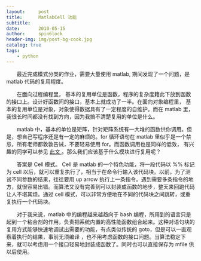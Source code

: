 ```yaml
---
layout:     post
title:      MatlabCell 功能
subtitle:   
date:       2010-05-15
author:     spin6lock
header-img: img/post-bg-cook.jpg
catalog: true
tags:
    - python
---
```

　　最近完成模式分类的作业，需要大量使用 matlab, 期间发现了一个问题，是 matlab 代码的复用程度。

　　在面向过程编程里， 基本的复用单位是函数，程序的复杂度籍此下放到函数的接口上。设计好函数间的接口，基本上就成功了一半。在面向对象编程里， 基本的复用单位是对象，对象使得数据具有了一定程度的自维护。而在 matlab 里， 我很长时间都没有找到方向，因为我搞不清楚复用的单位是什么。

　　matlab 中，基本的单位是矩阵，针对矩阵系统有一大堆的函数供你调用。但是，想自己写程序还是有一定的麻烦的。for 循环语句在 matlab 里似乎是一个禁忌，所有老师都敦敦告诫，不要轻易使用 for。而函数调用也是同样的低效， 有兴趣的同学可以参见 [ 此文 ](http://dahua.spaces.live.com/blog/cns!28AF4251DF30CA42!2459.entry#trackback)。那么我们应该基于什么模块进行复用呢？

　　答案是 Cell 模式。 Cell 是 matlab 的一个特色功能，将一段代码以 %% 标记为 cell 以后，就可以重复执行了，相当于在命令行输入该代码块。以前，为了测试不同参数的结果，往往要用 up arrow 执行上一条指令。遇到需要多条指令的地方，就很容易出错。而算法又没有完善到可以封装成函数的地步，整天来回跑代码让人不堪其烦。通过 cell 模式，可以非常方便地在不同的代码块之间跳转，或重复执行一个代码块。

　　对于我来说，matlab 中的编程越来越趋向于 bash 编程，所用到的语言只是起到一个粘合剂的作用，负责把系统内置的高性能函数组合起来。这种对语句块的复用方式能够快速地调试出需要的功能，有点类似传统的 goto，但是可以一直观察着执行的结果，事前无须编译 ，也不用考虑函数的接口问题。当算法稳定下来，就可以考虑用一个接口轻易地封装成函数了。同时也可以直接保存为 mfile 供以后使用。


